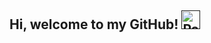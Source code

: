 ## Hi, welcome to my GitHub! <a href=""><img src="https://emojis.slackmojis.com/emojis/images/1593555389/9579/blob_excited.gif?1593555389" alt="Party Blob" width="30"></a>

<!--
**elaiinechenn/elaiinechenn** is a ✨ _special_ ✨ repository because its `README.md` (this file) appears on your GitHub profile.

Here are some ideas to get you started:

- 🔭 I’m currently working on ...
- 🌱 I’m currently learning ...
- 👯 I’m looking to collaborate on ...
- 🤔 I’m looking for help with ...
- 💬 Ask me about ...
- 📫 How to reach me: ...
- 😄 Pronouns: ...
- ⚡ Fun fact: ...
-->

